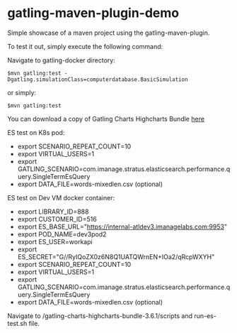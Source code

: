 gatling-maven-plugin-demo
=========================

Simple showcase of a maven project using the gatling-maven-plugin.

To test it out, simply execute the following command:

Navigate to gatling-docker directory: 

    $mvn gatling:test -Dgatling.simulationClass=computerdatabase.BasicSimulation

or simply:

    $mvn gatling:test

You can download a copy of Gatling Charts Highcharts Bundle [here](https://mvnrepository.com/artifact/io.gatling.highcharts/gatling-charts-highcharts-bundle/3.6.1)

ES test on K8s pod:
* export SCENARIO_REPEAT_COUNT=10
* export VIRTUAL_USERS=1
* export GATLING_SCENARIO=com.imanage.stratus.elasticsearch.performance.query.SingleTermEsQuery
* export DATA_FILE=words-mixedlen.csv (optional)

ES test on Dev VM docker container:
* export LIBRARY_ID=888
* export CUSTOMER_ID=516
* export ES_BASE_URL="https://internal-atldev3.imanagelabs.com:9953"
* export POD_NAME=dev3pod2
* export ES_USER=workapi
* export ES_SECRET="G//RyIQoZX0z6N8Q1UATQWrnEN+IOa2/qRcpWXYH"
* export SCENARIO_REPEAT_COUNT=10
* export VIRTUAL_USERS=1
* export GATLING_SCENARIO=com.imanage.stratus.elasticsearch.performance.query.SingleTermEsQuery
* export DATA_FILE=words-mixedlen.csv (optional)


Navigate to /gatling-charts-highcharts-bundle-3.6.1/scripts and run-es-test.sh file.
